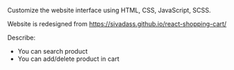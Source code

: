 Customize the website interface using HTML, CSS, JavaScript, SCSS.

Website is redesigned from https://sivadass.github.io/react-shopping-cart/

Describe:
- You can search product
- You can add/delete product in cart
